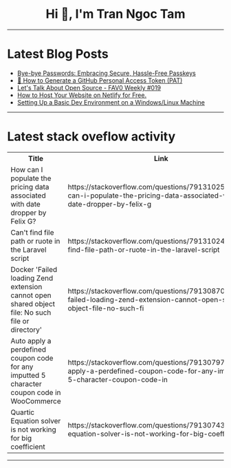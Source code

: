 <h1 align="center">Hi 👋, I'm Tran Ngoc Tam</h1>

---

# Latest Blog Posts 
<!-- BLOG-POST-LIST:START -->
- [Bye-bye Passwords: Embracing Secure, Hassle-Free Passkeys](https://dev.to/akashjana/bye-bye-passwords-embracing-secure-hassle-free-passkeys-20c3)
- [🔐 How to Generate a GitHub Personal Access Token &lpar;PAT&rpar;](https://dev.to/warnerbell/how-to-generate-a-github-personal-access-token-pat-1bg5)
- [Let&#39;s Talk About Open Source - FAV0 Weekly #019](https://dev.to/justin3go/lets-talk-about-open-source-fav0-weekly-019-4kal)
- [How to Host Your Website on Netlify for Free.](https://dev.to/sudhanshu_developer/how-to-host-your-website-on-netlify-for-free-2iop)
- [Setting Up a Basic Dev Environment on a Windows/Linux Machine](https://dev.to/warnerbell/setting-up-a-basic-dev-environment-on-a-windowslinux-machine-4na4)
<!-- BLOG-POST-LIST:END -->

---

# Latest stack oveflow activity
<table>
  <tr><th>Title</th><th>Link</th></tr>
  <!-- STACKOVERFLOW:START --><tr><td>How can I populate the pricing data associated with date dropper by Felix G?</td><td>https://stackoverflow.com/questions/79131025/how-can-i-populate-the-pricing-data-associated-with-date-dropper-by-felix-g</td></tr><tr><td>Can&#39;t find file path or ruote in the Laravel script</td><td>https://stackoverflow.com/questions/79131024/cant-find-file-path-or-ruote-in-the-laravel-script</td></tr><tr><td>Docker &#39;Failed loading Zend extension cannot open shared object file: No such file or directory&#39;</td><td>https://stackoverflow.com/questions/79130870/docker-failed-loading-zend-extension-cannot-open-shared-object-file-no-such-fi</td></tr><tr><td>Auto apply a perdefined coupon code for any imputted 5 character coupon code in WooCommerce</td><td>https://stackoverflow.com/questions/79130797/auto-apply-a-perdefined-coupon-code-for-any-imputted-5-character-coupon-code-in</td></tr><tr><td>Quartic Equation solver is not working for big coefficient</td><td>https://stackoverflow.com/questions/79130743/quartic-equation-solver-is-not-working-for-big-coefficient</td></tr><!-- STACKOVERFLOW:END -->
</table>

---


